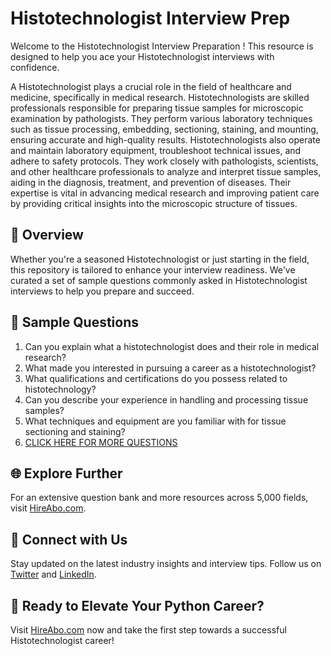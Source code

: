 # Histotechnologist Interview Prep

Welcome to the Histotechnologist Interview Preparation ! This resource is designed to help you ace your Histotechnologist interviews with confidence.

A Histotechnologist plays a crucial role in the field of healthcare and medicine, specifically in medical research. Histotechnologists are skilled professionals responsible for preparing tissue samples for microscopic examination by pathologists. They perform various laboratory techniques such as tissue processing, embedding, sectioning, staining, and mounting, ensuring accurate and high-quality results. Histotechnologists also operate and maintain laboratory equipment, troubleshoot technical issues, and adhere to safety protocols. They work closely with pathologists, scientists, and other healthcare professionals to analyze and interpret tissue samples, aiding in the diagnosis, treatment, and prevention of diseases. Their expertise is vital in advancing medical research and improving patient care by providing critical insights into the microscopic structure of tissues.

## 🚀 Overview

Whether you're a seasoned Histotechnologist or just starting in the field, this repository is tailored to enhance your interview readiness. We've curated a set of sample questions commonly asked in Histotechnologist interviews to help you prepare and succeed.

## 📝 Sample Questions

1. Can you explain what a histotechnologist does and their role in medical research?
2. What made you interested in pursuing a career as a histotechnologist?
3. What qualifications and certifications do you possess related to histotechnology?
4. Can you describe your experience in handling and processing tissue samples?
5. What techniques and equipment are you familiar with for tissue sectioning and staining?
6. [CLICK HERE FOR MORE QUESTIONS](https://hireabo.com/job/2_3_27/Histotechnologist)

## 🌐 Explore Further

For an extensive question bank and more resources across 5,000 fields, visit [HireAbo.com](https://www.hireabo.com).

## 📱 Connect with Us

Stay updated on the latest industry insights and interview tips. Follow us on [Twitter](https://twitter.com/hireabo) and [LinkedIn](https://www.linkedin.com/in/hire-abo-3609972a8/).

## 🚀 Ready to Elevate Your Python Career?

Visit [HireAbo.com](https://www.hireabo.com) now and take the first step towards a successful Histotechnologist career!
